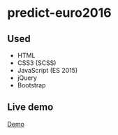 # predict-euro2016

## Used
- HTML
- CSS3 (SCSS)
- JavaScript (ES 2015)
- jQuery
- Bootstrap

## Live demo
[Demo](https://michaldolata.github.io/predict-euro2016/)
